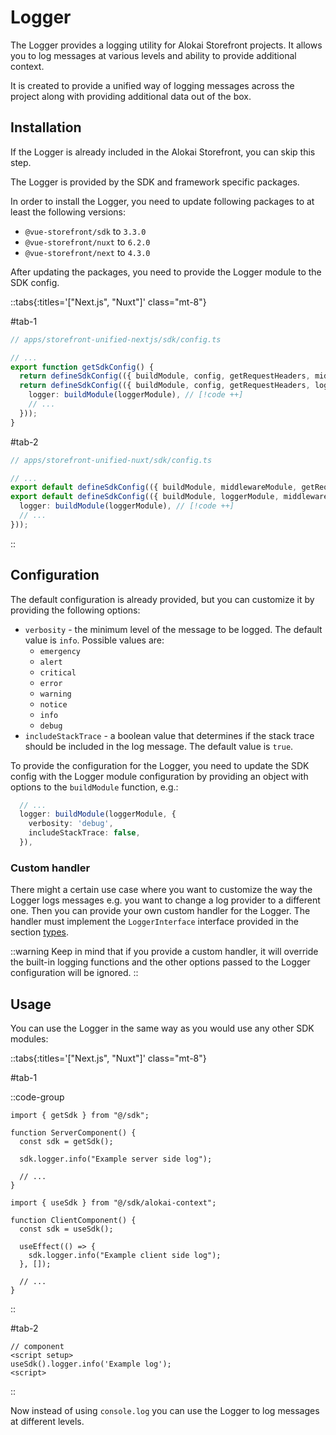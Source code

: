 # Logger

The Logger provides a logging utility for Alokai Storefront projects. It allows you to log messages at various levels and ability to provide additional context.

It is created to provide a unified way of logging messages across the project along with providing additional data out of the box.

## Installation

If the Logger is already included in the Alokai Storefront, you can skip this step.

The Logger is provided by the SDK and framework specific packages.

In order to install the Logger, you need to update following packages to at least the following versions:

- `@vue-storefront/sdk` to `3.3.0`
- `@vue-storefront/nuxt` to `6.2.0`
- `@vue-storefront/next` to `4.3.0`

After updating the packages, you need to provide the Logger module to the SDK config.

::tabs{:titles='["Next.js", "Nuxt"]' class="mt-8"}

#tab-1

```ts
// apps/storefront-unified-nextjs/sdk/config.ts

// ...
export function getSdkConfig() {
  return defineSdkConfig(({ buildModule, config, getRequestHeaders, middlewareModule }) => ({ // [!code --]
  return defineSdkConfig(({ buildModule, config, getRequestHeaders, loggerModule, middlewareModule }) => ({ // [!code ++]
    logger: buildModule(loggerModule), // [!code ++]
    // ...
  }));
}
```

#tab-2

```ts
// apps/storefront-unified-nuxt/sdk/config.ts

// ...
export default defineSdkConfig(({ buildModule, middlewareModule, getRequestHeaders, config }) => ({ // [!code --]
export default defineSdkConfig(({ buildModule, loggerModule, middlewareModule, getRequestHeaders, config }) => ({ // [!code ++]
  logger: buildModule(loggerModule), // [!code ++]
  // ...
}));
```

::

## Configuration

The default configuration is already provided, but you can customize it by providing the following options:

- `verbosity` - the minimum level of the message to be logged. The default value is `info`. Possible values are:
  - `emergency`
  - `alert`
  - `critical`
  - `error`
  - `warning`
  - `notice`
  - `info`
  - `debug`
- `includeStackTrace` - a boolean value that determines if the stack trace should be included in the log message. The default value is `true`.

To provide the configuration for the Logger, you need to update the SDK config with the Logger module configuration by providing an object with options to the `buildModule` function, e.g.:

```ts
  // ...
  logger: buildModule(loggerModule, {
    verbosity: 'debug',
    includeStackTrace: false,
  }),
```

### Custom handler

There might a certain use case where you want to customize the way the Logger logs messages e.g. you want to change a log provider to a different one.
Then you can provide your own custom handler for the Logger. The handler must implement the `LoggerInterface` interface provided in the section [types](#type).

::warning
Keep in mind that if you provide a custom handler, it will override the built-in logging functions and the other options passed to the Logger configuration will be ignored.
::

## Usage

You can use the Logger in the same way as you would use any other SDK modules:

::tabs{:titles='["Next.js", "Nuxt"]' class="mt-8"}

#tab-1

::code-group

```tsx [Server Side]
import { getSdk } from "@/sdk";

function ServerComponent() {
  const sdk = getSdk();

  sdk.logger.info("Example server side log");

  // ...
}
```

```tsx [Client Side]
import { useSdk } from "@/sdk/alokai-context";

function ClientComponent() {
  const sdk = useSdk();

  useEffect(() => {
    sdk.logger.info("Example client side log");
  }, []);

  // ...
}
```

::

#tab-2

```vue
// component
<script setup>
useSdk().logger.info('Example log');
<script>
```

::

Now instead of using `console.log` you can use the Logger to log messages at different levels.
